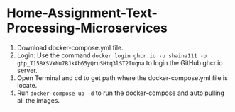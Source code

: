 # Home-Assignment-Text-Processing-Microservices

1. Download docker-compose.yml file.
2. Login: Use the command `docker login ghcr.io -u shaina111 -p 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` to login the GitHub ghcr.io server.
3. Open Terminal and cd to get path where the docker-compose.yml file is locate.
4. Run `docker-compose up -d` to run the docker-compose and auto pulling all the images.

